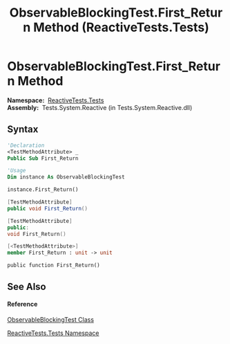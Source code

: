 ﻿---
title: ObservableBlockingTest.First_Return Method  (ReactiveTests.Tests)
TOCTitle: First_Return Method
ms:assetid: M:ReactiveTests.Tests.ObservableBlockingTest.First_Return
ms:mtpsurl: https://msdn.microsoft.com/en-us/library/reactivetests.tests.observableblockingtest.first_return(v=VS.103)
ms:contentKeyID: 36619866
ms.date: 06/28/2011
mtps_version: v=VS.103
f1_keywords:
- ReactiveTests.Tests.ObservableBlockingTest.First_Return
dev_langs:
- CSharp
- JScript
- VB
- FSharp
- c++
---

# ObservableBlockingTest.First\_Return Method

**Namespace:**  [ReactiveTests.Tests](hh289046\(v=vs.103\).md)  
**Assembly:**  Tests.System.Reactive (in Tests.System.Reactive.dll)

## Syntax

``` vb
'Declaration
<TestMethodAttribute> _
Public Sub First_Return
```

``` vb
'Usage
Dim instance As ObservableBlockingTest

instance.First_Return()
```

``` csharp
[TestMethodAttribute]
public void First_Return()
```

``` c++
[TestMethodAttribute]
public:
void First_Return()
```

``` fsharp
[<TestMethodAttribute>]
member First_Return : unit -> unit 
```

``` jscript
public function First_Return()
```

## See Also

#### Reference

[ObservableBlockingTest Class](hh315164\(v=vs.103\).md)

[ReactiveTests.Tests Namespace](hh289046\(v=vs.103\).md)

